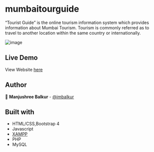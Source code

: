# mumbaitourguide

“Tourist Guide” is the online tourism information system which provides information about Mumbai Tourism. Tourism is commonly referred as to travel to another location within the same country or internationally.

![image]()


## Live Demo

View Website [here](http://mumbaitourguide.epizy.com)

## Author

👤 **Manjushree Balkur** - [@imbalkur](https://github.com/imbalkur)

## Built with

* HTML/CSS,Bootstrap 4
* Javascript
* [XAMPP](https://www.apachefriends.org/index.html)
* PHP
* MySQL
